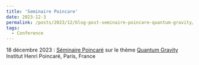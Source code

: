 ```yaml
---
title: 'Seminaire Poincare'
date: 2023-12-3
permalink: /posts/2023/12/blog-post-seminaire-poincare-quantum-gravity/
tags:
  - Conference
---
```

18 décembre 2023 : [Séminaire Poincaré](http://www.bourbaphy.fr) sur le thème [Quantum Gravity](http://www.bourbaphy.fr/GraviteQuantique.pdf) Institut Henri Poincaré, Paris, France
